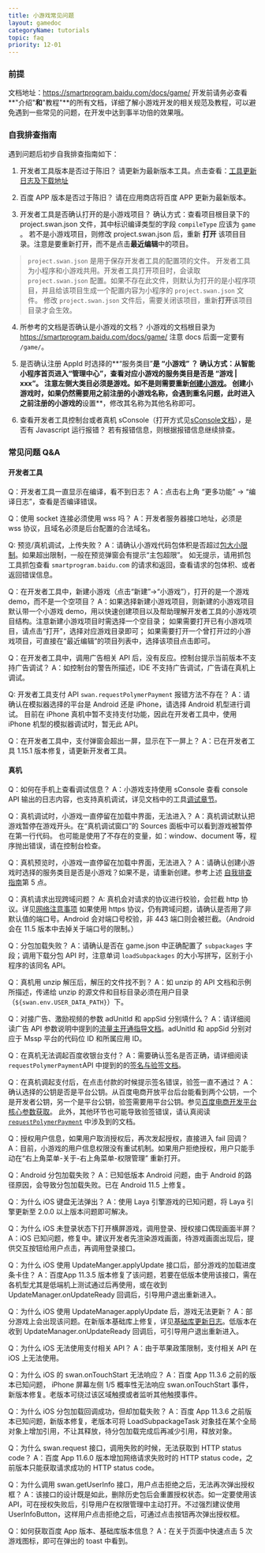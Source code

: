 ```yaml
---
title: 小游戏常见问题
layout: gamedoc
categoryName: tutorials
topic: faq
priority: 12-01
---
```


### 前提
文档地址：https://smartprogram.baidu.com/docs/game/
开发前请务必查看**"介绍"**和**"教程"**的所有文档，详细了解小游戏开发的相关规范及教程，可以避免遇到一些常见的问题，在开发中达到事半功倍的效果哦。

### 自我排查指南
遇到问题后初步自我排查指南如下：
1. 开发者工具版本是否过于陈旧？
请更新为最新版本工具。点击查看：[工具更新日志及下载地址](/game/tutorials/devtools/uplog/)

2. 百度 APP 版本是否过于陈旧？
请在应用商店将百度 APP 更新为最新版本。

3. 开发者工具是否确认打开的是小游戏项目？
确认方式：查看项目根目录下的 project.swan.json 文件，其中标识编译类型的字段 `compileType` 应该为 `game` 。
若不是小游戏项目，则修改 project.swan.json 后，重新 **打开** 该项目目录。注意是要重新打开，而不是点击**最近编辑**中的项目。

> `project.swan.json` 是用于保存开发者工具的配置项的文件。
开发者工具为小程序和小游戏共用。开发者工具打开项目时，会读取 `project.swan.json` 配置。如果不存在此文件，则默认为打开的是小程序项目，并且给该项目生成一个配置内容为小程序的 `project.swan.json` 文件。
修改 `project.swan.json` 文件后，需要关闭该项目，重新**打开**该项目目录才会生效。

4. 所参考的文档是否确认是小游戏的文档？
小游戏的文档根目录为 https://smartprogram.baidu.com/docs/game/ 注意 docs 后面一定要有 `/game/`。

5. 是否确认注册 AppId 时选择的**“服务类目”**是 **“小游戏”** ？
确认方式：从智能小程序首页进入“管理中心”，查看对应小游戏的服务类目是否是 “游戏 | xxx”。
注意左侧大类目必须是游戏。如不是则需要重新[创建小游戏](http://smartprogram.baidu.com/docs/game/introduction/prerare/register_consummate/)。
创建小游戏时，如果仍然需要用之前注册的小游戏名称，会遇到重名问题，此时进入之前注册的小游戏的**设置**，修改其名称为其他名称即可。

6. 查看开发者工具控制台或者真机 sConsole（打开方式见[sConsole文档](https://smartprogram.baidu.com/docs/game/tutorials/devtools/smartappdebug/#sConsole)），是否有 Javascript 运行报错？
若有报错信息，则根据报错信息继续排查。

### 常见问题 Q&A

#### 开发者工具

Q：开发者工具一直显示在编译，看不到日志？
A：点击右上角 “更多功能” -> “编译日志”，查看是否编译错误。

Q：使用 socket 连接必须使用 wss 吗？
A：开发者服务器接口地址，必须是 wss 协议，且域名必须是后台配置的合法域名。

Q: 预览/真机调试，上传失败？
A：请确认小游戏代码包体积是否超过[包大小限制](/game/tutorials/subpackages/sub/#包大小限制)。如果超出限制，一般在预览弹窗会有提示“主包超限”。
如无提示，请用抓包工具抓包查看 `smartprogram.baidu.com` 的请求和返回，查看请求的包体积、或者返回错误信息。

Q：在开发者工具中，新建小游戏（点击“新建”->“小游戏”），打开的是一个游戏 demo，而不是一个空项目？
A：如果选择新建小游戏项目，则新建的小游戏项目默认带一个小游戏 demo，用以快速创建项目以及帮助理解开发者工具的小游戏项目结构。注意新建小游戏项目时需选择一个空目录；
如果需要打开已有小游戏项目，请点击“打开”，选择对应游戏目录即可；
如果需要打开一个曾打开过的小游戏项目，可直接在“最近编辑”的项目列表中，选择该项目点击即可。

Q：在开发者工具中，调用广告相关 API 后，没有反应。控制台提示当前版本不支持广告调试？
A：如控制台的警告所描述，IDE 不支持广告调试，广告请在真机上调试。

Q: 开发者工具支付 API `swan.requestPolymerPayment` 报错方法不存在？
A：请确认在模拟器选择的平台是 Android 还是 iPhone，请选择 Android 机型进行调试。
目前在 iPhone 真机中暂不支持支付功能，因此在开发者工具中，使用 iPhone 机型的模拟器调试时，暂无此 API。

Q：在开发者工具中，支付弹窗会超出一屏，显示在下一屏上？
A：已在开发者工具 1.15.1 版本修复，请更新开发者工具。

#### 真机
Q：如何在手机上查看调试信息？
A：小游戏支持使用 sConsole 查看 console API 输出的日志内容，也支持真机调试，详见文档中的工具[调试章节](/game/tutorials/devtools/smartappdebug/)。

Q：真机调试时，小游戏一直停留在加载中界面，无法进入？
A：真机调试默认把游戏暂停在游戏开头。在“真机调试窗口”的 Sources 面板中可以看到游戏被暂停在第一行代码。
也可能是使用了不存在的变量，如：window、document 等，程序抛出错误，请在控制台检查。

Q：真机预览时，小游戏一直停留在加载中界面，无法进入？
A：请确认创建小游戏时选择的服务类目是否是小游戏？如果不是，请重新创建。参考上述 [自我排查指南](./#自我排查指南)第 5 点。

Q：真机请求出现跨域问题？
A: 真机会对请求的协议进行校验，会拦截 http 协议。详见[网络注意事项](/game/tutorials/network/careful/)
如果使用 https 协议，仍有跨域问题，请确认是否用了非默认值的端口号。Android 会对端口号校验，非 443 端口则会被拦截。（Android 会在 11.5 版本中去掉关于端口号的限制。）

Q：分包加载失败？
A：请确认是否在  game.json 中正确配置了 `subpackages` 字段；调用下载分包 API 时，注意单词 `loadSubpackages` 的大小写拼写，区别于小程序的该同名 API。

Q：真机用 unzip 解压后，解压的文件找不到？
A：如 unzip 的 API 文档和示例所描述，传递给 unzip 的源文件和目标目录必须在用户目录（`${swan.env.USER_DATA_PATH}`）下。

Q：对接广告、激励视频的参数 adUnitId 和 appSid 分别填什么？
A：请详细阅读广告 API 参数说明中提到的[流量主开通指导文档](https://smartprogram.baidu.com/docs/game/introduction/flow_open/guide/)。adUnitId 和 appSid 分别对应于 Mssp 平台的代码位 ID 和所属应用 ID。

Q：在真机无法调起百度收银台支付？
A：需要确认签名是否正确，请详细阅读 `requestPolymerPayment`API 中提到的的[签名与验签文档](https://dianshang.baidu.com/platform/doclist/index.html#!/doc/nuomiplus_2_base/sign_v2.md)。

Q：在真机调起支付后，在点击付款的时候提示签名错误，验签一直不通过？
A：确认选择的公钥是否是平台公钥。从百度电商开放平台后台能看到两个公钥，一个是开发者公钥，另一个是平台公钥，验签需要用平台公钥。参见[百度电商开发平台核心参数获取](https://dianshang.baidu.com/platform/doclist/index.html#!/doc/nuomiplus_1_guide/mini_program_cashier/parameter.md)。
此外，其他环节也可能导致验签错误，请认真阅读 [`requestPolymerPayment`](/game/api/openApi/requestPolymerPayment/#swan-requestPolymerPayment) 中涉及到的文档。

Q：授权用户信息，如果用户取消授权后，再次发起授权，直接进入 fail 回调？
A：目前，小游戏的用户信息权限没有重试机制。如果用户拒绝授权，用户只能手动在“右上角菜单-关于-右上角菜单-权限管理” 重新打开。

Q：Android 分包加载失败？
A：已知低版本 Android 问题，由于 Android 的路径原因，会导致分包加载失败。已在 Android 11.5 上修复。

Q：为什么 iOS 键盘无法弹出？
A：使用 Laya 引擎游戏的已知问题，将 Laya 引擎更新至 2.0.0 以上版本问题即可解决。

Q：为什么 iOS 未登录状态下打开横屏游戏，调用登录、授权接口偶现画面半屏？
A：iOS 已知问题，修复中。建议开发者先渲染游戏画面，待游戏画面出现后，提供交互按钮给用户点击，再调用登录接口。

Q：为什么 iOS 使用 UpdateManger.applyUpdate 接口后，部分游戏的加载进度条卡住？
A：百度App 11.3.5 版本修复了该问题，若要在低版本使用该接口，需在各机型尤其是低端机上测试通过后再使用，或在收到 UpdateManager.onUpdateReady 回调后，引导用户退出重新进入。

Q：为什么 iOS 使用 UpdateManager.applyUpdate 后，游戏无法更新？
A：部分游戏上会出现该问题。在新版本基础库上修复，详见[基础库更新日志](https://smartprogram.baidu.com/docs/game/tutorials/version/releaseLog/)。低版本在收到 UpdateManager.onUpdateReady 回调后，可引导用户退出重新进入。

Q：为什么 iOS 无法使用支付相关 API？
A：由于苹果政策限制，支付相关 API 在 iOS 上无法使用。

Q：为什么 iOS 的 swan.onTouchStart 无法响应？
A：百度 App 11.3.6 之前的版本已知问题， iPhone 屏幕左侧 1/5 概率性无法响应 swan.onTouchStart 事件，新版本修复。老版本可绕过该区域触摸或者监听其他触摸事件。

Q：为什么 iOS 分包加载回调成功，但却加载失败？
A：百度 App 11.3.6 之前版本已知问题，新版本修复，老版本可将 LoadSubpackageTask 对象挂在某个全局对象上增加引用，不让其释放，待分包加载完成后再减少引用，释放对象。

Q：为什么 swan.request 接口，调用失败的时候，无法获取到 HTTP status code？
A：百度 App 11.6.0 版本增加网络请求失败时的 HTTP status code，之前版本只能获取请求成功的 HTTP status code。

Q：为什么调用 swan.getUserInfo 接口，用户点击拒绝之后，无法再次弹出授权框？
A：该接口的设计既是如此，删除历史包后会重置授权状态。如一定要使用该 API，可在授权失败后，引导用户在权限管理中主动打开。不过强烈建议使用 UserInfoButton，这样用户点击拒绝之后，可通过点击按钮再次弹出授权框。

Q：如何获取百度 App 版本、基础库版本信息？
A：在关于页面中快速点击 5 次游戏图标，即可在弹出的 toast 中看到。
